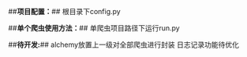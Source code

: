 ##**项目配置：**##
根目录下config.py

##**单个爬虫使用方法：**##
单爬虫项目路径下运行run.py

##**待开发:**##
alchemy放置上一级对全部爬虫进行封装
日志记录功能待优化